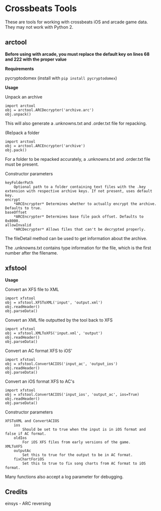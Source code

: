 Crossbeats Tools
================

These are tools for working with crossbeats iOS and arcade game data.
They may not work with Python 2.

arctool
-------
**Before using with arcade, you must replace the default key on lines 68 and 222 with the proper value**

**Requirements**

pycryptodomex (install with `pip install pycryptodomex`)

**Usage**

Unpack an archive

	import arctool
	obj = arctool.ARCDecrypter('archive.arc')
	obj.unpack()
This will also generate a .unknowns.txt and .order.txt file for repacking.

(Re)pack a folder

	import arctool
	obj = arctool.ARCEncrypter('archive')
	obj.pack()

For a folder to be repacked accurately, a .unknowns.txt and .order.txt file must be present.

Constructor parameters

	keyFolderPath
		Optional path to a folder containing text files with the .key extension with respective archive keys. If not present, uses default key.
	encrypt
		*ARCEncrypter* Determines whether to actually encrypt the archive. Defaults to true.
	baseOffset
		*ARCEncrypter* Determines base file pack offset. Defaults to 0x8000.
	allowInvalid
		*ARCDecrypter* Allows files that can't be decrypted properly.

The fileDetail method can be used to get information about the archive.

The .unknowns.txt contains type information for the file, which is the first number after the filename.

xfstool
-------
**Usage**

Convert an XFS file to XML

	import xfstool
	obj = xfstool.XFSToXML('input', 'output.xml')
	obj.readHeader()
	obj.parseData()

Convert an XML file outputted by the tool back to XFS

	import xfstool
	obj = xfstool.XMLToXFS('input.xml', 'output')
	obj.readHeader()
	obj.parseData()

Convert an AC format XFS to iOS'

	import xfstool
	obj = xfstool.ConvertACIOS('input_ac', 'output_ios')
	obj.readHeader()
	obj.parseData()

Convert an iOS format XFS to AC's

	import xfstool
	obj = xfstool.ConvertACIOS('input_ios', 'output_ac', ios=True)
	obj.readHeader()
	obj.parseData()	

Constructor parameters

	XFSToXML and ConvertACIOS
		ios
			Should be set to true when the input is in iOS format and false if AC format.
		oldIos
			For iOS XFS files from early versions of the game.
	XMLToXFS
		outputAc
			Set this to true for the output to be in AC format.
		fixChartForiOS
			Set this to true to fix song charts from AC format to iOS format.

Many functions also accept a log parameter for debugging.

Credits
-------
einsys - ARC reversing
